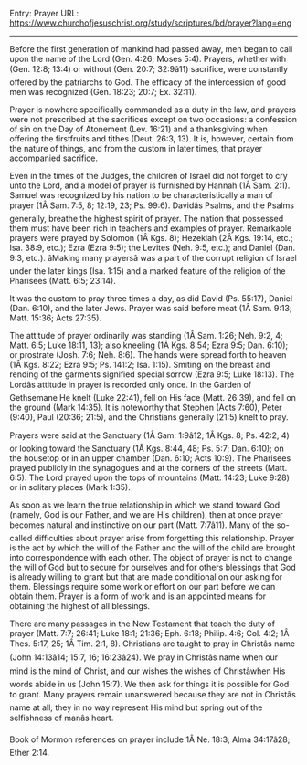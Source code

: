 Entry: Prayer
URL: https://www.churchofjesuschrist.org/study/scriptures/bd/prayer?lang=eng

---

Before the first generation of mankind had passed away, men began to call upon the name of the Lord (Gen. 4:26; Moses 5:4). Prayers, whether with (Gen. 12:8; 13:4) or without (Gen. 20:7; 32:9â11) sacrifice, were constantly offered by the patriarchs to God. The efficacy of the intercession of good men was recognized (Gen. 18:23; 20:7; Ex. 32:11).

Prayer is nowhere specifically commanded as a duty in the law, and prayers were not prescribed at the sacrifices except on two occasions: a confession of sin on the Day of Atonement (Lev. 16:21) and a thanksgiving when offering the firstfruits and tithes (Deut. 26:3, 13). It is, however, certain from the nature of things, and from the custom in later times, that prayer accompanied sacrifice.

Even in the times of the Judges, the children of Israel did not forget to cry unto the Lord, and a model of prayer is furnished by Hannah (1Â Sam. 2:1). Samuel was recognized by his nation to be characteristically a man of prayer (1Â Sam. 7:5, 8; 12:19, 23; Ps. 99:6). Davidâs Psalms, and the Psalms generally, breathe the highest spirit of prayer. The nation that possessed them must have been rich in teachers and examples of prayer. Remarkable prayers were prayed by Solomon (1Â Kgs. 8); Hezekiah (2Â Kgs. 19:14, etc.; Isa. 38:9, etc.); Ezra (Ezra 9:5); the Levites (Neh. 9:5, etc.); and Daniel (Dan. 9:3, etc.). âMaking many prayersâ was a part of the corrupt religion of Israel under the later kings (Isa. 1:15) and a marked feature of the religion of the Pharisees (Matt. 6:5; 23:14).

It was the custom to pray three times a day, as did David (Ps. 55:17), Daniel (Dan. 6:10), and the later Jews. Prayer was said before meat (1Â Sam. 9:13; Matt. 15:36; Acts 27:35).

The attitude of prayer ordinarily was standing (1Â Sam. 1:26; Neh. 9:2, 4; Matt. 6:5; Luke 18:11, 13); also kneeling (1Â Kgs. 8:54; Ezra 9:5; Dan. 6:10); or prostrate (Josh. 7:6; Neh. 8:6). The hands were spread forth to heaven (1Â Kgs. 8:22; Ezra 9:5; Ps. 141:2; Isa. 1:15). Smiting on the breast and rending of the garments signified special sorrow (Ezra 9:5; Luke 18:13). The Lordâs attitude in prayer is recorded only once. In the Garden of Gethsemane He knelt (Luke 22:41), fell on His face (Matt. 26:39), and fell on the ground (Mark 14:35). It is noteworthy that Stephen (Acts 7:60), Peter (9:40), Paul (20:36; 21:5), and the Christians generally (21:5) knelt to pray.

Prayers were said at the Sanctuary (1Â Sam. 1:9â12; 1Â Kgs. 8; Ps. 42:2, 4) or looking toward the Sanctuary (1Â Kgs. 8:44, 48; Ps. 5:7; Dan. 6:10); on the housetop or in an upper chamber (Dan. 6:10; Acts 10:9). The Pharisees prayed publicly in the synagogues and at the corners of the streets (Matt. 6:5). The Lord prayed upon the tops of mountains (Matt. 14:23; Luke 9:28) or in solitary places (Mark 1:35).

As soon as we learn the true relationship in which we stand toward God (namely, God is our Father, and we are His children), then at once prayer becomes natural and instinctive on our part (Matt. 7:7â11). Many of the so-called difficulties about prayer arise from forgetting this relationship. Prayer is the act by which the will of the Father and the will of the child are brought into correspondence with each other. The object of prayer is not to change the will of God but to secure for ourselves and for others blessings that God is already willing to grant but that are made conditional on our asking for them. Blessings require some work or effort on our part before we can obtain them. Prayer is a form of work and is an appointed means for obtaining the highest of all blessings.

There are many passages in the New Testament that teach the duty of prayer (Matt. 7:7; 26:41; Luke 18:1; 21:36; Eph. 6:18; Philip. 4:6; Col. 4:2; 1Â Thes. 5:17, 25; 1Â Tim. 2:1, 8). Christians are taught to pray in Christâs name (John 14:13â14; 15:7, 16; 16:23â24). We pray in Christâs name when our mind is the mind of Christ, and our wishes the wishes of Christâwhen His words abide in us (John 15:7). We then ask for things it is possible for God to grant. Many prayers remain unanswered because they are not in Christâs name at all; they in no way represent His mind but spring out of the selfishness of manâs heart.

Book of Mormon references on prayer include 1Â Ne. 18:3; Alma 34:17â28; Ether 2:14.
